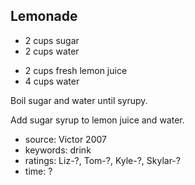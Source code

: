 Lemonade
--------

- 2 cups sugar
- 2 cups water
<!-- -->
- 2 cups fresh lemon juice
- 4 cups water

Boil sugar and water until syrupy.

Add sugar syrup to lemon juice and water.

- source: Victor 2007
- keywords: drink
- ratings: Liz-?, Tom-?, Kyle-?, Skylar-?
- time: ?
